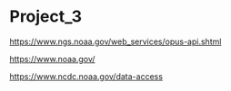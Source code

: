 # Project_3

https://www.ngs.noaa.gov/web_services/opus-api.shtml

https://www.noaa.gov/

https://www.ncdc.noaa.gov/data-access
